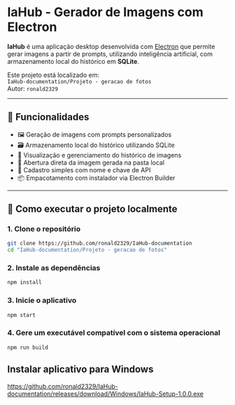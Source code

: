 # IaHub - Gerador de Imagens com Electron

**IaHub** é uma aplicação desktop desenvolvida com [Electron](https://www.electronjs.org/) que permite gerar imagens a partir de prompts, utilizando inteligência artificial, com armazenamento local do histórico em **SQLite**.

Este projeto está localizado em:  
`IaHub-documentation/Projeto - geracao de fotos`  
Autor: `ronald2329`

---

## 🧠 Funcionalidades

- 🖼️ Geração de imagens com prompts personalizados  
- 🗃️ Armazenamento local do histórico utilizando SQLite  
- 🧾 Visualização e gerenciamento do histórico de imagens  
- 📂 Abertura direta da imagem gerada na pasta local  
- 🔑 Cadastro simples com nome e chave de API  
- 📦 Empacotamento com instalador via Electron Builder  

---

## 🚀 Como executar o projeto localmente

### 1. Clone o repositório

```bash
git clone https://github.com/ronald2329/IaHub-documentation
cd "IaHub-documentation/Projeto - geracao de fotos"
```	

### 2. Instale as dependências

```bash
npm install
```	
### 3. Inicie o aplicativo
```bash
npm start
```
### 4. Gere um executável compatível com o sistema operacional
```bash
npm run build
```	

## Instalar aplicativo para Windows
https://github.com/ronald2329/IaHub-documentation/releases/download/Windows/IaHub-Setup-1.0.0.exe
